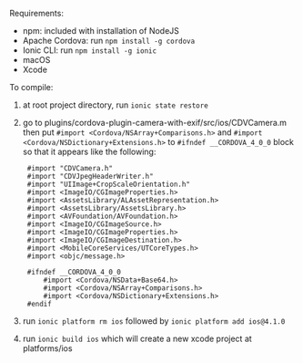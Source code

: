 Requirements:

* npm: included with installation of NodeJS
* Apache Cordova: run `npm install -g cordova`
* Ionic CLI: run `npm install -g ionic`
* macOS
* Xcode

To compile:

1. at root project directory, run `ionic state restore`
2. go to plugins/cordova-plugin-camera-with-exif/src/ios/CDVCamera.m then 
put `#import <Cordova/NSArray+Comparisons.h>` and `#import <Cordova/NSDictionary+Extensions.h>` to `#ifndef __CORDOVA_4_0_0` block
so that it appears like the following:

        #import "CDVCamera.h"
        #import "CDVJpegHeaderWriter.h"
        #import "UIImage+CropScaleOrientation.h"
        #import <ImageIO/CGImageProperties.h>
        #import <AssetsLibrary/ALAssetRepresentation.h>
        #import <AssetsLibrary/AssetsLibrary.h> 
        #import <AVFoundation/AVFoundation.h>
        #import <ImageIO/CGImageSource.h>
        #import <ImageIO/CGImageProperties.h>
        #import <ImageIO/CGImageDestination.h>
        #import <MobileCoreServices/UTCoreTypes.h>
        #import <objc/message.h>

        #ifndef __CORDOVA_4_0_0
            #import <Cordova/NSData+Base64.h>
            #import <Cordova/NSArray+Comparisons.h>
            #import <Cordova/NSDictionary+Extensions.h>
        #endif

3. run `ionic platform rm ios` followed by `ionic platform add ios@4.1.0`
4. run `ionic build ios` which will create a new xcode project at platforms/ios